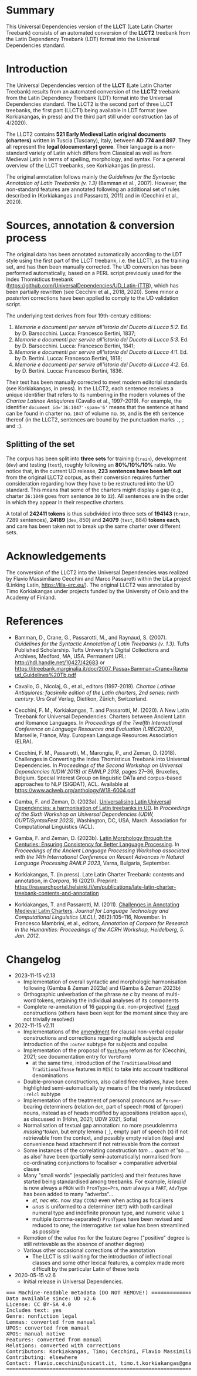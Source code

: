 # Summary

This Universal Dependencies version of the **LLCT** (Late Latin Charter Treebank) consists of an automated conversion of the **LLCT2** treebank from the Latin Dependency Treebank (LDT) format into the Universal Dependencies standard.

# Introduction

The Universal Dependencies version of the **LLCT** (Late Latin Charter Treebank) results from an automated conversion of the **LLCT2** treebank from the Latin Dependency Treebank (LDT) format into the Universal Dependencies standard. The LLCT2 is the second part of three LLCT treebanks, the first part (LLCT1) being available in LDT format (see Korkiakangas, in press) and the third part still under construction (as of 4/2020). 

The LLCT2 contains **521 Early Medieval Latin original documents (charters)** written in Tuscia (Tuscany), Italy, between **AD 774 and 897**. They all represent the **legal (documentary) genre**. Their language is a non-standard variety of Latin which differs from Classical as well as from Medieval Latin in terms of spelling, morphology, and syntax. For a general overview of the LLCT treebanks, see Korkiakangas (in press).

The original annotation follows mainly the *Guidelines for the Syntactic Annotation of Latin Treebanks (v. 1.3)* (Bamman et al., 2007). However, the non-standard features are annotated following an additional set of rules described in (Korkiakangas and Passarotti, 2011) and in (Cecchini et al., 2020).

# Sources, annotation & conversion process

The original data has been annotated automatically according to the LDT style using the first part of the LLCT treebank, i.e. the LLCT1, as the training set, and has then been manually corrected. The UD conversion has been performed automatically, based on a PERL script previously used for the Index Thomisticus treebank (https://github.com/UniversalDependencies/UD_Latin-ITTB), which has been partially rewritten (see Cecchini et al., 2018, 2020). Some minor *a posteriori* corrections have been applied to comply to the UD validation script. 

The underlying text derives from four 19th-century editions: 
1) *Memorie e documenti per servire all'istoria del Ducato di Lucca 5:2*. Ed. by D. Barsocchini. Lucca: Francesco Bertini, 1837; 
2) *Memorie e documenti per servire all'istoria del Ducato di Lucca 5:3*. Ed. by D. Barsocchini. Lucca: Francesco Bertini, 1841; 
3) *Memorie e documenti per servire all'istoria del Ducato di Lucca 4:1*. Ed. by D. Bertini. Lucca: Francesco Bertini, 1818;
4) *Memorie e documenti per servire all'istoria del Ducato di Lucca 4:2*. Ed. by D. Bertini. Lucca: Francesco Bertini, 1836. 

Their text has been manually corrected to meet modern editorial standards (see Korkiakangas, in press). In the LLCT2, each sentence receives a unique identifier that refers to its numbering in the modern volumes of the *Chartae Latinae Antiquiores* (Cavallo et al., 1997-2019). For example, the identifier `document_id='36:1047'-span='6'` means that the sentence at hand can be found in charter no. `1047` of volume no. `36`, and is the `6`th sentence thereof (in the LLCT2, sentences are bound by the punctuation marks `.`, `;` and `:`).

## Splitting of the set

The corpus has been split into **three sets** for training (`train`), development (`dev`) and testing (`test`), roughly following an **80%/10%/10%** ratio. We notice that, in the current UD release, **223 sentences have been left out** from the original LLCT2 corpus, as their conversion requires further consideration regarding how they have to be restructured into the UD standard. This means that some of the charters might display a gap (e.g., charter `36:1049` goes from sentence `30` to `32`). All sentences are in the order in which they appear in their respective charters.

A total of **242411 tokens** is thus subdivided into three sets of **194143** (`train`, 7289 sentences), **24189** (`dev`, 850) and **24079** (`test`, 884) **tokens each**, and care has been taken not to break up the same charter over different sets. 


# Acknowledgements

The conversion of the LLCT2 into the Universal Dependencies was realized by Flavio Massimiliano Cecchini and Marco Passarotti within the LiLa project (Linking Latin, https://lila-erc.eu/). The original LLCT2 was annotated by Timo Korkiakangas under projects funded by the University of Oslo and the Academy of Finland.

# References

* Bamman, D., Crane, G., Passarotti, M., and Raynaud, S.
(2007). *Guidelines for the Syntactic Annotation of Latin
Treebanks (v. 1.3)*. Tufts Published Scholarship. Tufts
University's Digital Collections and Archives, Medford, MA, USA. Permanent URL: http://hdl.handle.net/10427/42683 or https://itreebank.marginalia.it/doc/2007_Passa+Bamman+Crane+Raynaud_Guidelines%20Tb.pdf

* Cavallo, G., Nicolaj, G., et al., editors (1997-2019). *Chartae Latinae Antiquiores: facsimile edition of the Latin charters, 2nd series: ninth century*. Urs Graf Verlag, Dietikon, Zürich, Switzerland.

* Cecchini, F. M., Korkiakangas, T. and Passarotti, M. (2020). A New Latin Treebank for Universal Dependencies: Charters between Ancient Latin and Romance Languages. In *Proceedings of the Twelfth International Conference on Language Resources and Evaluation (LREC2020)*, Marseille, France, May. European Language Resources Association (ELRA).

* Cecchini, F. M., Passarotti, M., Marongiu, P., and Zeman,
D. (2018). Challenges in Converting the Index Thomisticus Treebank into Universal Dependencies. In *Proceedings of the Second Workshop on Universal Dependencies
(UDW 2018) at EMNLP 2018*, pages 27–36, Bruxelles,
Belgium. Special Interest Group on linguistic DATa and
corpus-based approaches to NLP (SIGDAT), ACL. Available at https://www.aclweb.org/anthology/W18-6004.pdf

* Gamba, F. and Zeman, D. (2023a). [Universalising Latin Universal Dependencies: a harmonisation of Latin treebanks in UD](https://aclanthology.org/2023.udw-1.2/). In *Proceedings of the Sixth Workshop on Universal Dependencies (UDW, GURT/SyntaxFest 2023)*, Washington, DC, USA, March. Association for Computational Linguistics (ACL). 

* Gamba, F. and Zeman, D. (2023b). [Latin Morphology through the Centuries: Ensuring Consistency for Better Language Processing](https://ufal.mff.cuni.cz/biblio/attachments/2023-gamba-p3787387064232511302.pdf). In *Proceedings of the Ancient Language Processing Workshop associated with the 14th International Conference on Recent Advances in Natural Language Processing RANLP 2023*, Varna, Bulgaria, September. 

* Korkiakangas, T. (in press). Late Latin Charter Treebank: contents and annotation, in *Corpora*, 16 (2021). Preprint: https://researchportal.helsinki.fi/en/publications/late-latin-charter-treebank-contents-and-annotation

* Korkiakangas, T. and Passarotti, M. (2011). [Challenges in Annotating Medieval Latin Charters](https://jlcl.org/content/2-allissues/12-Heft2-2011/16.pdf). *Journal for Language Technology and Computational Linguistics (JLCL)*, 26(2):105–116, November. In Francesco Mambrini, et al., editors, *Annotation of Corpora for Research
in the Humanities: Proceedings of the ACRH Workshop, Heidelberg, 5. Jan. 2012*.



# Changelog
* 2023-11-15 v2.13
    * Implementation of overall syntactic and morphologic harmonisation following (Gamba & Zeman 2023a) and (Gamba & Zeman 2023b)
    * Orthographic univerbation of the phrase *ne c* by means of multi-word tokens, retaining the individual analyses of its components
    * Complete re-annotation of 16 gapping (i.e. non-projective) [`fixed`]() constructions (others have been kept for the moment since they are not trivially resolved)
* 2022-11-15 v2.11
    * Implementations of the [amendment](https://universaldependencies.org/changes.html#multiple-subjects) for clausal non-verbal copular constructions and corrections regarding multiple subjects and introduction of the `:outer` subtype for subjects and copulas
    * Implementation of the proposal of [`VerbForm`](la-feat/VerbForm) reform as for (Cecchini, 2021; see documentation entry for `VerbForm`)
        * at the same time, introduction of the `TraditionalMood` and `TraditionalTense` features in `MISC` to take into account traditional denominations  
    * Double-pronoun constructions, also called free relatives, have been highlighted semi-automatically by means of the the newly introduced `:relcl` subtype
    * Implementation of the treatment of personal pronouns as `Person`-bearing determiners (relation `det`, part of speech `PRON`) of (proper) nouns, instead as of heads modified by appositions (relation `appos`), as discussed in (Höhn, 2021; UDW 2021, Sofia) 
    * Normalisation of textual gap annotation: no more pseudolemma *missing^token*, but empty lemma (`_`), empty part of speech (`X`) if not retrievable from the context, and possibly empty relation (`dep`) and convenience head attachment if not retrievable from the context
    * Some instances of the correlating construction *tam ... quam et* 'so ... as also' have been (partially semi-automatically) normalised from co-ordinating conjunctions to focaliser + comparative adverbial clause
    * Many "small words" (especially particles) and their features have started being standardised among treebanks. For example, *is*/*ea*/*id* is now always a `PRON` with `PronType=Prs`, *nam* always a `PART`, `AdvType` has been added to many "adverbs"...
        * *et*, *nec* etc. now stay `CCONJ` even when acting as focalisers
        * *unus* is uniformed to a determiner (`DET`) with both cardinal numeral type and indefinite pronoun type, and numeric value `1`
        * multiple (comma-separated) `PronType`s have been revised and reduced to one; the interrogative `Int` value has been streamlined as possible 
    * Remotion of the value `Pos` for the feature `Degree` ("positive" degree is still retrievable as the absence of another degree)
    * Various other occasional corrections of the annotation
        * The LLCT is still waiting for the introduction of inflectional classes and some other lexical features, a complex made more difficult by the particular Latin of these texts
* 2020-05-15 v2.6
  * Initial release in Universal Dependencies.

<pre>
=== Machine-readable metadata (DO NOT REMOVE!) ================================
Data available since: UD v2.6
License: CC BY-SA 4.0
Includes text: yes
Genre: nonfiction legal
Lemmas: converted from manual
UPOS: converted from manual
XPOS: manual native
Features: converted from manual
Relations: converted with corrections
Contributors: Korkiakangas, Timo; Cecchini, Flavio Massimiliano; Passarotti, Marco
Contributing: elsewhere
Contact: flavio.cecchini@unicatt.it, timo.t.korkiakangas@gmail.com, marco.passarotti@unicatt.it
===============================================================================
</pre>

